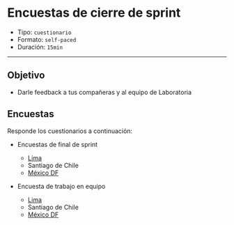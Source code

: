 # Encuestas de cierre de sprint

- Tipo: `cuestionario`
- Formato: `self-paced`
- Duración: `15min`

***

## Objetivo

- Darle feedback a tus compañeras y al equipo de Laboratoria

## Encuestas
Responde los cuestionarios a continuación:

* Encuestas de final de sprint
  - [Lima](https://docs.google.com/forms/d/e/1FAIpQLSe1ma1cJADRRgNEg-j1zqeYilimj9fvhvZmkP9XoYcrTglQsA/viewform)
  - Santiago de Chile
  - [México DF](https://docs.google.com/forms/d/e/1FAIpQLScfU_DLZAIanDZcbuWu1UEchugq5yyDM3fku98m0WLE-UXyZA/viewform)

* Encuesta de trabajo en equipo
  - [Lima](https://docs.google.com/forms/d/e/1FAIpQLScU5vELaL52I_ikCEre8f9-44of9_LLz9chRBhfEDG-CYMhqA/viewform)
  - Santiago de Chile
  - [México DF](https://docs.google.com/forms/d/e/1FAIpQLSdxHQk_PF5Vc17Qokl0RgwEPw7oLHt1RmQ0Lx8DeZfoHX3TPA/viewform?usp=send_form)
